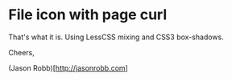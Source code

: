 # File icon with page curl

That's what it is. Using LessCSS mixing and CSS3 box-shadows.

Cheers,

(Jason Robb)[http://jasonrobb.com]